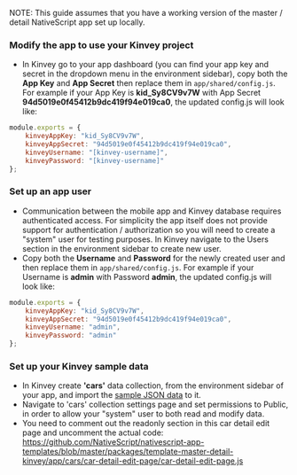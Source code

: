 NOTE: This guide assumes that you have a working version of the master / detail NativeScript app set up locally.

### Modify the app to use your Kinvey project

 - In Kinvey go to your app dashboard (you can find your app key and secret in the dropdown menu in the environment sidebar), copy both the **App Key** and **App Secret** then replace them in `app/shared/config.js`. For example if your App Key is **kid_Sy8CV9v7W** with App Secret **94d5019e0f45412b9dc419f94e019ca0**, the updated config.js will look like:
```javascript
module.exports = {
    kinveyAppKey: "kid_Sy8CV9v7W",
    kinveyAppSecret: "94d5019e0f45412b9dc419f94e019ca0",
    kinveyUsername: "[kinvey-username]",
    kinveyPassword: "[kinvey-username]"
};
```

### Set up an app user
 - Communication between the mobile app and Kinvey database requires authenticated access. For simplicity the app itself does not provide support for authentication / authorization so you will need to create a "system" user for testing purposes. In Kinvey navigate to the Users section in the environment sidebar to create new user.
 - Copy both the **Username** and **Password** for the newly created user and then replace them in `app/shared/config.js`. For example if your Username is **admin** with Password **admin**, the updated config.js will look like:
```javascript
module.exports = {
    kinveyAppKey: "kid_Sy8CV9v7W",
    kinveyAppSecret: "94d5019e0f45412b9dc419f94e019ca0",
    kinveyUsername: "admin",
    kinveyPassword: "admin"
};
```

### Set up your Kinvey sample data
 - In Kinvey create **'cars'** data collection, from the environment sidebar of your app, and import the [sample JSON data](https://github.com/NativeScript/nativescript-app-templates/blob/master/packages/template-master-detail-kinvey/tools/kinvey/car-rental-export-public.json) to it.
 - Navigate to 'cars' collection settings page and set permissions to Public, in order to allow your "system" user to both read and modify data.
 - You need to comment out the readonly section in this car detail edit page and uncomment the actual code: https://github.com/NativeScript/nativescript-app-templates/blob/master/packages/template-master-detail-kinvey/app/cars/car-detail-edit-page/car-detail-edit-page.js
 
